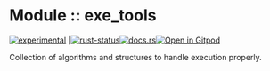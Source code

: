 <!-- {{# generate.module_header{} #}} -->

# Module :: exe_tools
<!--{ generate.module_header.start() }-->
 [![experimental](https://raster.shields.io/static/v1?label=&message=experimental&color=orange)](https://github.com/emersion/stability-badges#experimental) |[![rust-status](https://github.com/Wandalen/wTools/actions/workflows/module_exe_tools_push.yml/badge.svg)](https://github.com/Wandalen/wTools/actions/workflows/module_exe_tools_push.yml)[![docs.rs](https://img.shields.io/docsrs/exe_tools?color=e3e8f0&logo=docs.rs)](https://docs.rs/exe_tools)[![Open in Gitpod](https://raster.shields.io/static/v1?label=try&message=online&color=eee&logo=gitpod&logoColor=eee)](https://gitpod.io/#RUN_PATH=.,SAMPLE_FILE=sample%2Frust%2Fexe_tools_trivial%2Fsrc%2Fmain.rs,RUN_POSTFIX=--example%20exe_tools_trivial/https://github.com/Wandalen/wTools)
<!--{ generate.module_header.end }-->

Collection of algorithms and structures to handle execution properly.

<!--
### Basic use-case

```rust
use exe_tools::*;

fn main()
{
}
```

### To add to your project

```bash
cargo add exe_tools
```

### Try out from the repository

``` shell test
git clone https://github.com/Wandalen/wTools
cd wTools
cargo run --example exe_tools_trivial
cargo run
```
-->
